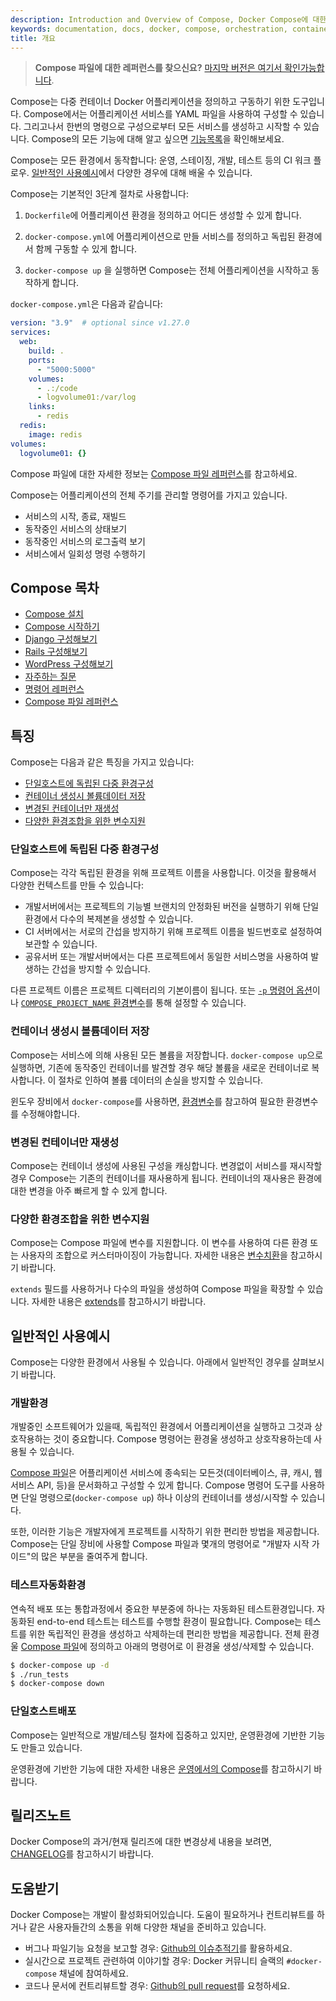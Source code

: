 ```yaml
---
description: Introduction and Overview of Compose, Docker Compose에 대한 개요를 설명합니다.
keywords: documentation, docs, docker, compose, orchestration, containers
title: 개요
---
```


>**Compose 파일에 대한 레퍼런스를 찾으신요?** [마지막 버전은 여기서 확인가능합니다](https://docs.docker.com/compose/compose-file/).

Compose는 다중 컨테이너 Docker 어플리케이션을 정의하고 구동하기 위한 도구입니다.
Compose에서는 어플리케이션 서비스를 YAML 파일을 사용하여 구성할 수 있습니다.
그리고나서 한번의 명령으로 구성으로부터 모든 서비스를 생성하고 시작할 수 있습니다.
Compose의 모든 기능에 대해 알고 싶으면 [기능목록](#특징)을 확인해보세요.

Compose는 모든 환경에서 동작합니다: 운영, 스테이징, 개발, 테스트 등의 CI 워크 플로우. [일반적인 사용예시](#일반적인-사용예시)에서 다양한 경우에 대해 배울 수 있습니다.

Compose는 기본적인 3단계 절차로 사용합니다:

1. `Dockerfile`에 어플리케이션 환경을 정의하고 어디든 생성할 수 있게 합니다.

2. `docker-compose.yml`에 어플리케이션으로 만들 서비스를 정의하고 독립된 환경에서 함께 구동할 수 있게 합니다.

3. `docker-compose up` 을 실행하면 Compose는 전체 어플리케이션을 시작하고 동작하게 합니다.


`docker-compose.yml`은 다음과 같습니다:

``` yaml
version: "3.9"  # optional since v1.27.0
services:
  web:
    build: .
    ports:
      - "5000:5000"
    volumes:
      - .:/code
      - logvolume01:/var/log
    links:
      - redis
  redis:
    image: redis
volumes:
  logvolume01: {}
```

Compose 파일에 대한 자세한 정보는 [Compose 파일 레퍼런스](compose-file/index.md)를 참고하세요.

Compose는 어플리케이션의 전체 주기를 관리할 명령어를 가지고 있습니다.

* 서비스의 시작, 종료, 재빌드
* 동작중인 서비스의 상태보기
* 동작중인 서비스의 로그출력 보기
* 서비스에서 일회성 명령 수행하기

## Compose 목차

- [Compose 설치](install.md)
- [Compose 시작하기](gettingstarted.md)
- [Django 구성해보기](django.md)
- [Rails 구성해보기](rails.md)
- [WordPress 구성해보기](wordpress.md)
- [자주하는 질문](faq.md)
- [명령어 레퍼런스](reference/index.md)
- [Compose 파일 레퍼런스](compose-file/index.md)

## 특징

Compose는 다음과 같은 특징을 가지고 있습니다:

* [단일호스트에 독립된 다중 환경구성](#단일호스트에-독립된-다중-환경구성)
* [컨테이너 생성시 볼륨데이터 저장](#컨테이너-생성시-볼륨데이터-저장)
* [변경된 컨테이너만 재생성](#변경된-컨테이너만-재생성)
* [다양한 환경조합을 위한 변수지원](#다양한-환경조합을-위한-변수지원)

### 단일호스트에 독립된 다중 환경구성

Compose는 각각 독립된 환경을 위해 프로젝트 이름을 사용합니다. 이것을 활용해서 다양한 컨텍스트를 만들 수 있습니다:

* 개발서버에서는 프로젝트의 기능별 브랜치의 안정화된 버전을 실행하기 위해 단일 환경에서 다수의 복제본을 생성할 수 있습니다.
* CI 서버에서는 서로의 간섭을 방지하기 위해 프로젝트 이름을 빌드번호로 설정하여 보관할 수 있습니다.
* 공유서버 또는 개발서버에서는 다른 프로젝트에서 동일한 서비스명을 사용하여 발생하는 간섭을 방지할 수 있습니다.

다른 프로젝트 이름은 프로젝트 디렉터리의 기본이름이 됩니다. 또는 [`-p` 명령어 옵션](reference/overview.md)이나 [`COMPOSE_PROJECT_NAME` 환경변수](reference/envvars.md#compose-프로젝트-이름)를 통해 설정할 수 있습니다.

### 컨테이너 생성시 볼륨데이터 저장

Compose는 서비스에 의해 사용된 모든 볼륨을 저장합니다.
`docker-compose up`으로 실행하면, 기존에 동작중인 컨테이너를 발견할 경우 해당 볼륨을 새로운 컨테이너로 복사합니다.
이 절차로 인하여 볼륨 데이터의 손실을 방지할 수 있습니다.

윈도우 장비에서 `docker-compose`를 사용하면, [환경변수](reference/envvars.md)를 참고하여 필요한 환경변수를 수정해야합니다.

### 변경된 컨테이너만 재생성

Compose는 컨테이너 생성에 사용된 구성을 캐싱합니다.
변경없이 서비스를 재시작할 경우 Compose는 기존의 컨테이너를 재사용하게 됩니다.
컨테이너의 재사용은 환경에 대한 변경을 아주 빠르게 할 수 있게 합니다.

### 다양한 환경조합을 위한 변수지원

Compose는 Compose 파일에 변수를 지원합니다.
이 변수를 사용하여 다른 환경 또는 사용자의 조합으로 커스터마이징이 가능합니다.
자세한 내용은 [변수치환](compose-file/compose-file-v3.md#변수치환)을 참고하시기 바랍니다.

`extends` 필드를 사용하거나 다수의 파일을 생성하여 Compose 파일을 확장할 수 있습니다.
자세한 내용은 [extends](extends.md)를 참고하시기 바랍니다.

## 일반적인 사용예시

Compose는 다양한 환경에서 사용될 수 있습니다. 아래에서 일반적인 경우를 살펴보시기 바랍니다.

### 개발환경

개발중인 소프트웨어가 있을때, 독립적인 환경에서 어플리케이션을 실행하고 그것과 상호작용하는 것이 중요합니다.
Compose 명령어는 환경울 생성하고 상호작용하는데 사용될 수 있습니다.

[Compose 파일](compose-file/index.md)은 어플리케이션 서비스에 종속되는 모든것(데이터베이스, 큐, 캐시, 웹서비스 API, 등)을 문서화하고 구성할 수 있게 합니다.
Compose 명령어 도구를 사용하면 단일 명령으로(`docker-compose up`) 하나 이상의 컨테이너를 생성/시작할 수 있습니다.

또한, 이러한 기능은 개발자에게 프로젝트를 시작하기 위한 편리한 방법을 제공합니다.
Compose는 단일 장비에 사용할 Compose 파일과 몇개의 명령어로 "개발자 시작 가이드"의 많은 부분을 줄여주게 합니다.

### 테스트자동화환경

연속적 배포 또는 통합과정에서 중요한 부분중에 하나는 자동화된 테스트환경입니다.
자동화된 end-to-end 테스트는 테스트를 수행할 환경이 필요합니다.
Compose는 테스트를 위한 독립적인 환경을 생성하고 삭제하는데 편리한 방법을 제공합니다.
전체 환경울 [Compose 파일](compose-file/index.md)에 정의하고 아래의 명령어로 이 환경울 생성/삭제할 수 있습니다.

```bash
$ docker-compose up -d
$ ./run_tests
$ docker-compose down
```

### 단일호스트배포

Compose는 일반적으로 개발/테스팅 절차에 집중하고 있지만, 운영환경에 기반한 기능도 만들고 있습니다.

운영환경에 기반한 기능에 대한 자세한 내용은 [운영에서의 Compose](production.md)를 참고하시기 바랍니다.

## 릴리즈노트

Docker Compose의 과거/현재 릴리즈에 대한 변경상세 내용을 보려면, [CHANGELOG](https://github.com/docker/compose/blob/master/CHANGELOG.md)를 참고하시기 바랍니다.

## 도움받기

Docker Compose는 개발이 활성화되어있습니다.
도움이 필요하거나 컨트리뷰트를 하거나 같은 사용자들간의 소통을 위해 다양한 채널을 준비하고 있습니다.

* 버그나 파일기능 요청을 보고할 경우: [Github의 이슈추적기](https://github.com/docker/compose/issues)를 활용하세요.
* 실시간으로 프로젝트 관련하여 이야기할 경우: Docker 커뮤니티 슬랙의 `#docker-compose` 채널에 참여하세요.
* 코드나 문서에 컨트리뷰트할 경우: [Github의 pull request](https://github.com/docker/compose/pulls)를 요청하세요.

<AdsenseB />